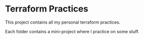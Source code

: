 # Terraform Practices

This project contains all my personal terraform practices.

Each folder contains a mini-project where I practice on some stuff.

